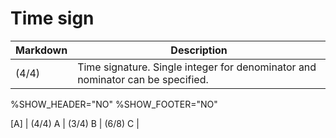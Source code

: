 # Time sign
| Markdown        | Description  |
| ------------- | -----|
| (4/4)          | Time signature. Single integer for denominator and nominator can be specified. | 

<!-- fumen:start -->
%SHOW_HEADER="NO"
%SHOW_FOOTER="NO"

[A]
| (4/4) A | (3/4) B | (6/8) C |
<!-- fumen:end -->

